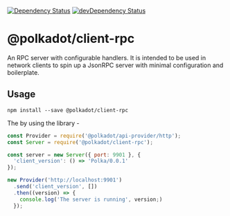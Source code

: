 [![Dependency Status](https://david-dm.org/polkadot-js/client.svg?path=packages/client-rpc)](https://david-dm.org/polkadot-js/client?path=packages/client-rpc)
[![devDependency Status](https://david-dm.org/polkadot-js/client/dev-status.svg?path=packages/client-rpc)](https://david-dm.org/polkadot-js/client?path=packages/client-rpc#info=devDependencies)

# @polkadot/client-rpc

An RPC server with configurable handlers. It is intended to be used in network clients to spin up a JsonRPC server with minimal configuration and boilerplate.

## Usage

```
npm install --save @polkadot/client-rpc
```

The by using the library -

```js
const Provider = require('@polkadot/api-provider/http');
const Server = require('@polkadot/client-rpc');

const server = new Server({ port: 9901 }, {
  'client_version': () => 'Polka/0.0.1'
});

new Provider('http://localhost:9901')
  .send('client_version', [])
  .then((version) => {
    console.log('The server is running', version;)
  });
```
